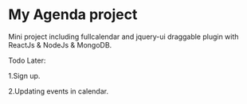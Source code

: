 # My Agenda project
Mini project  including fullcalendar and jquery-ui draggable plugin with ReactJs & NodeJs & MongoDB.

Todo Later:

1.Sign up.

2.Updating events in calendar.
